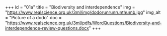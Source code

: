 +++
id = "01a"
title = "Biodiversity and interdependence"
img = "https://www.realscience.org.uk/3ml/img/dodorunrunrunthumb.jpg"
img_alt = "Picture of a dodo"
doc = "https://www.realscience.org.uk/3ml/pdfs/WordQuestions/Biodiversity-and-interdependence-review-questions.docx"
+++

